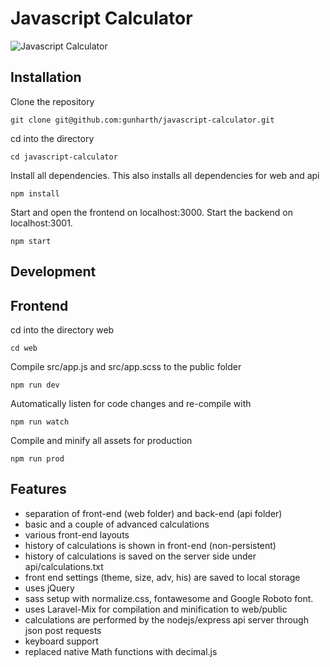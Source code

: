 # Javascript Calculator

![Javascript Calculator](javascript-calculator.png)

## Installation

Clone the repository
```
git clone git@github.com:gunharth/javascript-calculator.git
````
cd into the directory
```
cd javascript-calculator
````
Install all dependencies. This also installs all dependencies for web and api
```
npm install
```
Start and open the frontend on localhost:3000. Start the backend on localhost:3001.
```
npm start
```

## Development
## Frontend

cd into the directory web
```
cd web
````
Compile src/app.js and src/app.scss to the public folder
```
npm run dev
```
Automatically listen for code changes and re-compile with
```
npm run watch
```
Compile and minify all assets for production
```
npm run prod
```

## Features
- separation of front-end (web folder) and back-end (api folder)
- basic and a couple of advanced calculations
- various front-end layouts
- history of calculations is shown in front-end (non-persistent)
- history of calculations is saved on the server side under api/calculations.txt
- front end settings (theme, size, adv, his) are saved to local storage
- uses jQuery
- sass setup with normalize.css, fontawesome and Google Roboto font.
- uses Laravel-Mix for compilation and minification to web/public
- calculations are performed by the nodejs/express api server through json post requests
- keyboard support 
- replaced native Math functions with decimal.js
